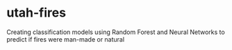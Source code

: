 # utah-fires
Creating classification models using Random Forest and Neural Networks to predict if fires were man-made or natural
